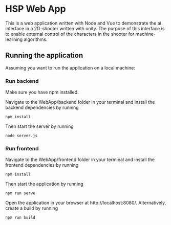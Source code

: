 # HSP Web App

This is a web application written with Node and Vue to demonstrate the ai interface in a 2D-shooter written with unity. The purpose of this interface is to enable external control of the characters in the shooter for machine-learning algorithms.

## Running the application

Assuming you want to run the application on a local machine:

### Run backend

Make sure you have npm installed.

Navigate to the WebApp/backend folder in your terminal and install the backend dependencies by running

```
npm install
```

Then start the server by running

```
node server.js
```

### Run frontend

Navigate to the WebApp/frontend folder in your terminal and install the frontend dependencies by running

```
npm install
```

Then start the application by running

```
npm run serve
```

Open the application in your browser at http://localhost:8080/. Alternatively, create a build by running

```
npm run build
```
